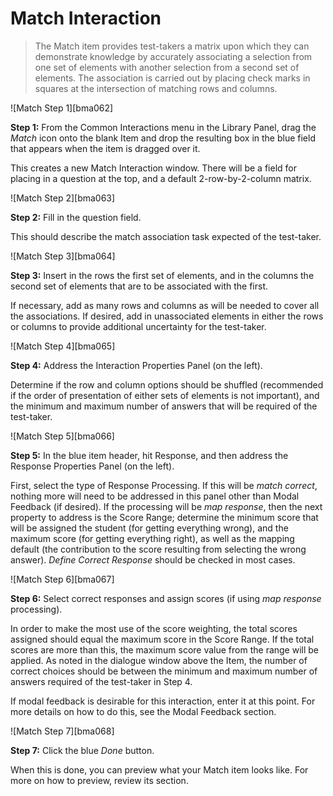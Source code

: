 # Match Interaction

>The Match item provides test-takers a matrix upon which they can demonstrate knowledge by accurately associating a selection from one set of elements with another selection from a second set of elements. The association is carried out by placing check marks in squares at the intersection of matching rows and columns.

![Match Step 1][bma062]

**Step 1:** From the Common Interactions menu in the Library Panel, drag the *Match* icon onto the blank Item and drop the resulting box in the blue field that appears when the item is dragged over it.

This creates a new Match Interaction window. There will be a field for placing in a question at the top, and a default 2-row-by-2-column matrix.

![Match Step 2][bma063]

**Step 2:** Fill in the question field. 

This should describe the match association task expected of the test-taker.

![Match Step 3][bma064]

**Step 3:** Insert in the rows the first set of elements, and in the columns the second set of elements that are to be associated with the first.

If necessary, add as many rows and columns as will be needed to cover all the associations. If desired, add in unassociated elements in either the rows or columns to provide additional uncertainty for the test-taker.

![Match Step 4][bma065]

**Step 4:** Address the Interaction Properties Panel (on the left).

Determine if the row and column options should be shuffled (recommended if the order of presentation of either sets of elements is not important), and the minimum and maximum number of answers that will be required of the test-taker. 

![Match Step 5][bma066]

**Step 5:** In the blue item header, hit Response, and then address the Response Properties Panel (on the left).

First, select the type of Response Processing. If this will be *match correct*, nothing more will need to be addressed in this panel other than Modal Feedback (if desired). If the processing will be *map response*, then the next property to address is the Score Range; determine the minimum score that will be assigned the student (for getting everything wrong), and the maximum score (for getting everything right), as well as the mapping default (the contribution to the score resulting from selecting the wrong answer). *Define Correct Response* should be checked in most cases. 

![Match Step 6][bma067]

**Step 6:** Select correct responses and assign scores (if using *map response* processing).

In order to make the most use of the score weighting, the total scores assigned should equal the maximum score in the Score Range. If the total scores are more than this, the maximum score value from the range will be applied. As noted in the dialogue window above the Item, the number of correct choices should be between the minimum and maximum number of answers required of the test-taker in Step 4.

If modal feedback is desirable for this interaction, enter it at this point. For more details on how to do this, see the Modal Feedback section.

![Match Step 7][bma068]

**Step 7:** Click the blue *Done* button.

When this is done, you can preview what your Match item looks like. For more on how to preview, review its section.
